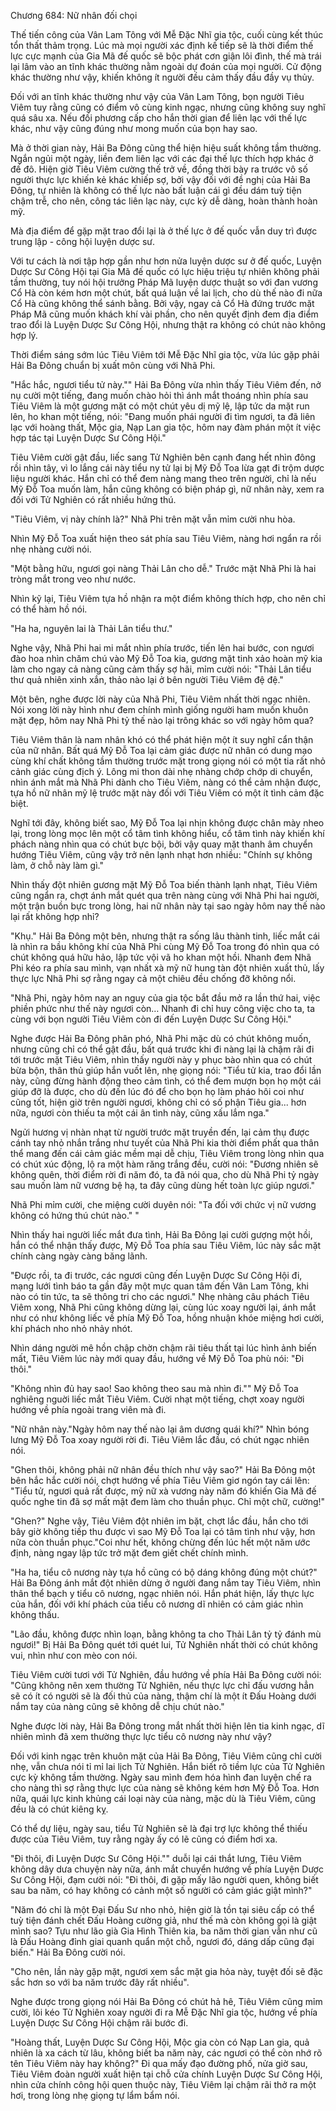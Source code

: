 




Chương 684: Nữ nhân đối chọi


Thế tiến công của Vân Lam Tông với Mễ Đặc Nhĩ gia tộc, cuối cùng kết thúc tổn thất thảm trọng. Lúc mà mọi người xác định kế tiếp sẽ là thời điểm thế lực cực mạnh của Gia Mã đế quốc sẽ bộc phát cơn giận lôi đình, thế mà trái lại lâm vào an tĩnh khác thường nằm ngoài dự đoán của mọi người. Cử động khác thường như vậy, khiến không ít người đều cảm thấy đầu đầy vụ thủy.

Đối với an tĩnh khác thường như vậy của Vân Lam Tông, bọn người Tiêu Viêm tuy rằng cũng có điểm vô cùng kinh ngạc, nhưng cũng không suy nghĩ quá sâu xa. Nếu đối phương cấp cho hắn thời gian để liên lạc với thế lực khác, như vậy cũng đúng như mong muốn của bọn hay sao.

Mà ở thời gian này, Hải Ba Đông cũng thể hiện hiệu suất không tầm thường. Ngắn ngủi một ngày, liền đem liên lạc với các đại thế lực thích hợp khác ở đế đô. Hiện giờ Tiêu Viêm cường thế trở về, đồng thời bày ra trước vô số người thực lực khiến kẻ khác khiếp sợ, bởi vậy đối với đề nghị của Hải Ba Đông, tự nhiên là không có thế lực nào bất luận cái gì đều dám tuỳ tiện chậm trễ, cho nên, công tác liên lạc này, cực kỳ dễ dàng, hoàn thành hoàn mỹ.

Mà địa điểm để gặp mặt trao đổi lại là ở thế lực ở đế quốc vẫn duy trì được trung lập - công hội luyện dược sư.

Với tư cách là nơi tập hợp gần như hơn nửa luyện dược sư ở đế quốc, Luyện Dược Sư Công Hội tại Gia Mã đế quốc có lực hiệu triệu tự nhiên không phải tầm thường, tuy nói hội trưởng Pháp Mã luyện dược thuật so với đan vương Cổ Hà còn kém hơn một chút, bất quá luận về lai lịch, cho dù thế nào đi nữa Cổ Hà cũng không thể sánh bằng. Bởi vậy, ngay cả Cổ Hà đứng trước mặt Pháp Mã cũng muốn khách khí vài phần, cho nên quyết định đem địa điểm trao đổi là Luyện Dược Sư Công Hội, nhưng thật ra không có chút nào không hợp lý.

Thời điểm sáng sớm lúc Tiêu Viêm tới Mễ Đặc Nhĩ gia tộc, vừa lúc gặp phải Hải Ba Đông chuẩn bị xuất môn cùng với Nhã Phi.

"Hắc hắc, ngươi tiểu tử này."" Hải Ba Đông vừa nhìn thấy Tiêu Viêm đến, nở nụ cười một tiếng, đang muốn chào hỏi thì ánh mắt thoáng nhìn phía sau Tiêu Viêm là một gương mặt có một chút yêu dị mỹ lệ, lập tức da mặt run lên, ho khan một tiếng, nói: "Đang muốn phái người đi tìm ngươi, ta đã liên lạc với hoàng thất, Mộc gia, Nạp Lan gia tộc, hôm nay đàm phán một ít việc hợp tác tại Luyện Dược Sư Công Hội."

Tiêu Viêm cười gật đầu, liếc sang Tử Nghiên bên cạnh đang hết nhìn đông rồi nhìn tây, vì lo lắng cái này tiểu ny tử lại bị Mỹ Đỗ Toa lừa gạt đi trộm dược liệu người khác. Hắn chỉ có thể đem nàng mang theo trên người, chỉ là nếu Mỹ Đỗ Toa muốn làm, hắn cũng không có biện pháp gì, nữ nhân này, xem ra đối với Tử Nghiên có rất nhiều hứng thú.

"Tiêu Viêm, vị này chính là?" Nhã Phi trên mặt vẫn mỉm cười nhu hòa.

Nhìn Mỹ Đỗ Toa xuất hiện theo sát phía sau Tiêu Viêm, nàng hơi ngẩn ra rồi nhẹ nhàng cười nói.

"Một bằng hữu, ngươi gọi nàng Thải Lân cho dễ." Trước mặt Nhã Phi là hai tròng mắt trong veo như nước.

Nhìn kỹ lại, Tiêu Viêm tựa hồ nhận ra một điểm không thích hợp, cho nên chỉ có thể hàm hồ nói.

"Ha ha, nguyên lai là Thải Lân tiểu thư."

Nghe vậy, Nhã Phi hai mi mắt nhìn phía trước, tiến lên hai bước, con ngươi đào hoa nhìn chăm chú vào Mỹ Đỗ Toa kia, gương mặt tinh xảo hoàn mỹ kia làm cho ngay cả nàng cũng cảm thấy sợ hãi, mỉm cười nói: "Thải Lân tiểu thư quả nhiên xinh xắn, thảo nào lại ở bên người Tiêu Viêm đệ đệ."

Một bên, nghe được lời này của Nhã Phi, Tiêu Viêm nhất thời ngạc nhiên. Nói xong lời này hình như đem chính mình giống người ham muốn khuôn mặt đẹp, hôm nay Nhã Phi tỷ thế nào lại trông khác so với ngày hôm qua?

Tiêu Viêm thân là nam nhân khó có thể phát hiện một ít suy nghĩ cẩn thận của nữ nhân. Bất quá Mỹ Đỗ Toa lại cảm giác được nữ nhân có dung mạo cùng khí chất không tầm thường trước mặt trong giọng nói có một tia rất nhỏ cảnh giác cùng địch ý. Lông mi thon dài nhẹ nhàng chớp chớp di chuyển, nhìn ánh mắt mà Nhã Phi dành cho Tiêu Viêm, nàng có thể cảm nhận được, tựa hồ nữ nhân mỹ lệ trước mặt này đối với Tiêu Viêm có một ít tình cảm đặc biệt.

Nghĩ tới đây, không biết sao, Mỹ Đỗ Toa lại nhịn không được chân mày nheo lại, trong lòng mọc lên một cổ tâm tình không hiểu, cổ tâm tình này khiến khí phách nàng nhìn qua có chút bực bội, bởi vậy quay mặt thanh âm chuyển hướng Tiêu Viêm, cũng vậy trở nên lạnh nhạt hơn nhiều: "Chính sự không làm, ở chỗ này làm gì."

Nhìn thấy đột nhiên gương mặt Mỹ Đỗ Toa biến thành lạnh nhạt, Tiêu Viêm cũng ngẩn ra, chợt ánh mắt quét qua trên nàng cùng với Nhã Phi hai người, một trận buồn bực trong lòng, hai nữ nhân này tại sao ngày hôm nay thế nào lại rất không hợp nhỉ?

"Khụ." Hải Ba Đông một bên, nhưng thật ra sống lâu thành tinh, liếc mắt cái là nhìn ra bầu không khí của Nhã Phi cùng Mỹ Đỗ Toa trong đó nhìn qua có chút không quá hữu hảo, lập tức vội vã ho khan một hồi. Nhanh đem Nhã Phi kéo ra phía sau mình, vạn nhất xà mỹ nữ hung tàn đột nhiên xuất thủ, lấy thực lực Nhã Phi sợ rằng ngay cả một chiêu đều chống đỡ không nổi.

"Nhã Phi, ngày hôm nay an nguy của gia tộc bắt đầu mở ra lần thứ hai, việc phiền phức như thế này ngươi còn… Nhanh đi chỉ huy công việc cho ta, ta cùng với bọn người Tiêu Viêm còn đi đến Luyện Dược Sư Công Hội."

Nghe được Hải Ba Đông phân phó, Nhã Phi mặc dù có chút không muốn, nhưng cũng chỉ có thể gật đầu, bất quá trước khi đi nàng lại là chậm rãi đi tới trước mặt Tiêu Viêm, nhìn thấy người này y phục bào nhìn qua có chút bừa bộn, thân thủ giúp hắn vuốt lên, nhẹ giọng nói: "Tiểu tử kia, trao đổi lần này, cũng đừng hành động theo cảm tình, có thể đem mượn bọn họ một cái giúp đỡ là được, cho dù đến lúc đó để cho bọn họ làm pháo hôi coi như cũng tốt, hiện giờ trên người ngươi, không chỉ có số phận Tiêu gia... hơn nữa, ngươi còn thiếu ta một cái ân tình này, cũng xấu lắm nga."

Ngửi hương vị nhàn nhạt từ người trước mặt truyền đến, lại cảm thụ được cánh tay nhỏ nhắn trắng như tuyết của Nhã Phi kia thời điểm phất qua thân thể mang đến cái cảm giác mềm mại dễ chịu, Tiêu Viêm trong lòng nhìn qua có chút xúc động, lộ ra một hàm răng trắng đều, cười nói: "Đương nhiên sẽ không quên, thời điểm rời đi năm đó, ta đã nói qua, cho dù Nhã Phi tỷ ngày sau muốn làm nữ vương bệ hạ, ta đây cũng dùng hết toàn lực giúp ngươi."

Nhã Phi mỉm cười, che miệng cười duyên nói: "Ta đối với chức vị nữ vương không có hứng thú chút nào." "

Nhìn thấy hai người liếc mắt đưa tình, Hải Ba Đông lại cười gượng một hồi, hắn có thể nhận thấy được, Mỹ Đỗ Toa phía sau Tiêu Viêm, lúc này sắc mặt chính càng ngày càng băng lãnh.

"Được rồi, ta đi trước, các ngươi cũng đến Luyện Dược Sư Công Hội đi, mạng lưới tình báo ta gần đây một mực quan tâm đến Vân Lam Tông, khi nào có tin tức, ta sẽ thông tri cho các ngươi." Nhẹ nhàng câu phách Tiêu Viêm xong, Nhã Phi cũng không dừng lại, cùng lúc xoay người lại, ánh mắt như có như không liếc về phía Mỹ Đỗ Toa, hồng nhuận khóe miệng hơi cười, khí phách nho nhỏ nhảy nhót.

Nhìn dáng người mê hồn chập chờn chậm rãi tiêu thất tại lúc hình ảnh biến mất, Tiêu Viêm lúc này mới quay đầu, hướng về Mỹ Đỗ Toa phù nói: "Đi thôi."

"Không nhìn đủ hay sao! Sao không theo sau mà nhìn đi."" Mỹ Đỗ Toa nghiêng nguời liếc mắt Tiêu Viêm. Cười nhạt một tiếng, chợt xoay người hướng về phía ngoài trang viên mà đi.

"Nữ nhân này."Ngày hôm nay thế nào lại âm dương quái khí?" Nhìn bóng lưng Mỹ Đỗ Toa xoay người rời đi. Tiêu Viêm lắc đầu, có chút ngạc nhiên nói.

"Ghen thôi, không phải nữ nhân đều thích như vậy sao?" Hải Ba Đông một bên hắc hắc cười nói, chợt hướng về phía Tiêu Viêm giơ ngón tay cái lên: "Tiểu tử, ngươi quả rất được, mỹ nữ xà vương này năm đó khiến Gia Mã đế quốc nghe tin đã sợ mất mật đem làm cho thuần phục. Chỉ một chữ, cường!"

"Ghen?" Nghe vậy, Tiêu Viêm đột nhiên im bặt, chợt lắc đầu, hắn cho tới bây giờ không tiếp thu được vì sao Mỹ Đỗ Toa lại có tâm tình như vậy, hơn nữa còn thuần phục."Coi như hết, không chừng đến lúc hết một năm ước định, nàng ngay lập tức trở mặt đem giết chết chính mình.

"Ha ha, tiểu cô nương này tựa hồ cũng có bộ dáng không đúng một chút?" Hải Ba Đông ánh mắt đột nhiên dừng ở người đang nắm tay Tiêu Viêm, nhìn thân thể bạch y tiểu cô nương, ngạc nhiên nói. Hắn phát hiện, lấy thực lực của hắn, đối với khí phách của tiểu cô nương dĩ nhiên có cảm giác nhìn không thấu.

"Lão đầu, không được nhìn loạn, bằng không ta cho Thải Lân tỷ tỷ đánh mù ngươi!" Bị Hải Ba Đông quét tới quét lui, Tử Nghiên nhất thời có chút không vui, nhìn như con mèo con nói.

Tiêu Viêm cười tươi với Tử Nghiên, đầu hướng về phía Hải Ba Đông cười nói: "Cũng không nên xem thường Tử Nghiên, nếu thực lực chỉ đấu vương hẳn sẽ có ít có người sẽ là đối thủ của nàng, thậm chí là một ít Đấu Hoàng dưới nắm tay của nàng cũng sẽ không dễ chịu chút nào."

Nghe được lời này, Hải Ba Đông trong mắt nhất thời hiện lên tia kinh ngạc, dĩ nhiên mình đã xem thường thực lực tiểu cô nương này như vậy?

Đối với kinh ngạc trên khuôn mặt của Hải Ba Đông, Tiêu Viêm cũng chỉ cười nhẹ, vẫn chưa nói tỉ mỉ lai lịch Tử Nghiên. Hắn biết rõ tiềm lực của Tử Nghiên cực kỳ không tầm thường. Ngày sau mình đem hóa hình đan luyện chế ra cho nàng thì sợ rằng thực lực của nàng sẽ không kém hơn Mỹ Đỗ Toa. Hơn nữa, quái lực kinh khủng cái loại này của nàng, mặc dù là Tiêu Viêm, cũng đều là có chút kiêng kỵ.

Có thể dự liệu, ngày sau, tiểu Tử Nghiên sẽ là đại trợ lực không thể thiếu được của Tiêu Viêm, tuy rằng ngày ấy có lẽ cũng có điểm hơi xa.

"Đi thôi, đi Luyện Dược Sư Công Hội."" duỗi lại cái thắt lưng, Tiêu Viêm không dây dưa chuyện này nữa, ánh mắt chuyển hướng về phía Luyện Dược Sư Công Hội, đạm cười nói: "Đi thôi, đi gặp mấy lão người quen, không biết sau ba năm, có hay không có cảnh một số người có cảm giác giật mình?"

"Năm đó chỉ là một Đại Đấu Sư nho nhỏ, hiện giờ là tồn tại siêu cấp có thể tuỳ tiện đánh chết Đấu Hoàng cường giả, như thế mà còn không gọi là giật mình sao? Tựu như lão già Gia Hình Thiên kia, ba năm thời gian vẫn như cũ là Đấu Hoàng đỉnh giai quanh quẩn một chỗ, ngươi đó, dáng dấp cũng đại biến." Hải Ba Đông cười nói.

"Cho nên, lần này gặp mặt, ngươi xem sắc mặt gia hỏa này, tuyệt đối sẽ đặc sắc hơn so với ba năm trước đây rất nhiều".

Nghe được trong giọng nói Hải Ba Đông có chút hả hê, Tiêu Viêm cũng mỉm cười, lôi kéo Tử Nghiên xoay người đi ra Mễ Đặc Nhĩ gia tộc, hướng về phía Luyện Dược Sư Công Hội chậm rãi bước đi.

"Hoàng thất, Luyện Dược Sư Công Hội, Mộc gia còn có Nạp Lan gia, quả nhiên là xa cách từ lâu, không biết ba năm này, các ngươi có thể còn nhớ rõ tên Tiêu Viêm này hay không?" Đi qua mấy đạo đường phố, nửa giờ sau, Tiêu Viêm đoàn người xuất hiện tại chỗ cửa chính Luyện Dược Sư Công Hội, nhìn cửa chính công hội quen thuộc này, Tiêu Viêm lại chậm rãi thở ra một hơi, trong lòng nhẹ giọng tự lẩm bẩm nói.




